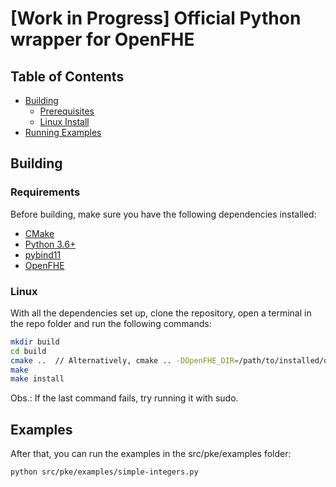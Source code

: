 # [Work in Progress] Official Python wrapper for OpenFHE

## Table of Contents

- [Building](#building)
  - [Prerequisites](#requirements)
  - [Linux Install](#linux)
- [Running Examples](#examples)

## Building

### Requirements

Before building, make sure you have the following dependencies installed:

- [CMake](https://cmake.org/)
- [Python 3.6+](https://www.python.org/)
- [pybind11](https://pybind11.readthedocs.io)
- [OpenFHE](https://github.com/openfheorg/openfhe-development)

### Linux

With all the dependencies set up, clone the repository, open a terminal in the repo folder and run the following commands:

```bash
mkdir build
cd build
cmake ..  // Alternatively, cmake .. -DOpenFHE_DIR=/path/to/installed/openfhe
make
make install
```
Obs.: If the last command fails, try running it with sudo.

## Examples

After that, you can run the examples in the src/pke/examples folder:

```bash
python src/pke/examples/simple-integers.py
```

